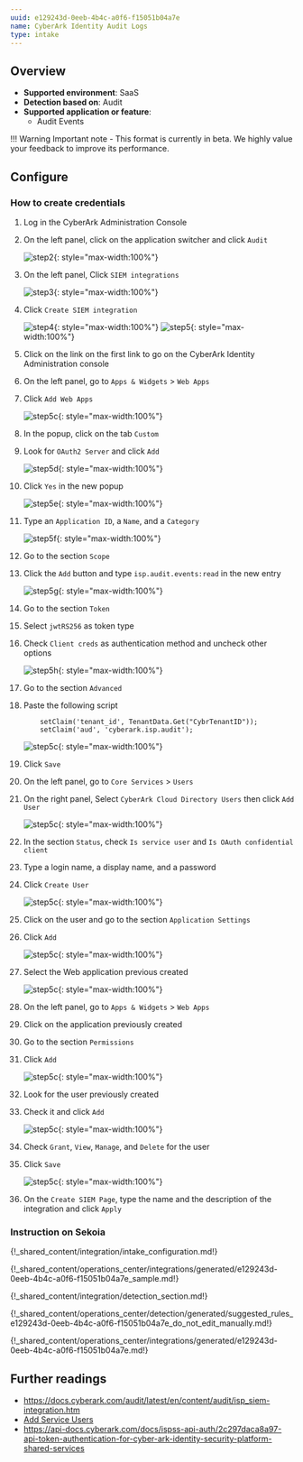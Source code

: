 ```yaml
---
uuid: e129243d-0eeb-4b4c-a0f6-f15051b04a7e
name: CyberArk Identity Audit Logs
type: intake
---
```


## Overview

- **Supported environment**: SaaS
- **Detection based on**: Audit
- **Supported application or feature**:
    - Audit Events

!!! Warning
    Important note - This format is currently in beta. We highly value your feedback to improve its performance.

## Configure

### How to create credentials

1. Log in the CyberArk Administration Console
2. On the left panel, click on the application switcher and click `Audit`


    ![step2](/assets/operation_center/integration_catalog/cloud_and_saas/cyberark_audit/Step02.png){: style="max-width:100%"}


3. On the left panel, Click `SIEM integrations`


    ![step3](/assets/operation_center/integration_catalog/cloud_and_saas/cyberark_audit/Step03.png){: style="max-width:100%"}


4. Click `Create SIEM integration`


    ![step4](/assets/operation_center/integration_catalog/cloud_and_saas/cyberark_audit/Step04.png){: style="max-width:100%"}
    ![step5](/assets/operation_center/integration_catalog/cloud_and_saas/cyberark_audit/Step05.png){: style="max-width:100%"}

5. Click on the link on the first link to go on the CyberArk Identity Administration console
6. On the left panel, go to `Apps & Widgets` > `Web Apps`
7. Click `Add Web Apps`

    ![step5c](/assets/operation_center/integration_catalog/cloud_and_saas/cyberark_audit/Step05c.png){: style="max-width:100%"}

8. In the popup, click on the tab `Custom`
9. Look for `OAuth2 Server` and click `Add`

    ![step5d](/assets/operation_center/integration_catalog/cloud_and_saas/cyberark_audit/Step05d.png){: style="max-width:100%"}
   
10. Click `Yes` in the new popup

    ![step5e](/assets/operation_center/integration_catalog/cloud_and_saas/cyberark_audit/Step05e.png){: style="max-width:100%"}
   
11. Type an `Application ID`, a `Name`, and a `Category`

    ![step5f](/assets/operation_center/integration_catalog/cloud_and_saas/cyberark_audit/Step05f.png){: style="max-width:100%"}
   
12. Go to the section `Scope`
13. Click the `Add` button and type `isp.audit.events:read` in the new entry

    ![step5g](/assets/operation_center/integration_catalog/cloud_and_saas/cyberark_audit/Step05g.png){: style="max-width:100%"}
   
14. Go to the section `Token`
15. Select `jwtRS256` as token type
16. Check `Client creds` as authentication method and uncheck other options

    ![step5h](/assets/operation_center/integration_catalog/cloud_and_saas/cyberark_audit/Step05h.png){: style="max-width:100%"}
   
17. Go to the section `Advanced`
18. Paste the following script
    ```
        setClaim('tenant_id', TenantData.Get("CybrTenantID"));
        setClaim('aud', 'cyberark.isp.audit');
    ```

    ![step5c](/assets/operation_center/integration_catalog/cloud_and_saas/cyberark_audit/Step05i.png){: style="max-width:100%"}
   
19. Click `Save`
20. On the left panel, go to `Core Services` > `Users`
21. On the right panel, Select `CyberArk Cloud Directory Users` then click `Add User`

    ![step5c](/assets/operation_center/integration_catalog/cloud_and_saas/cyberark_audit/Step05j.png){: style="max-width:100%"}
   
22. In the section `Status`, check `Is service user` and `Is OAuth confidential client`
23. Type a login name, a display name, and a password
24. Click `Create User`

    ![step5c](/assets/operation_center/integration_catalog/cloud_and_saas/cyberark_audit/Step05k.png){: style="max-width:100%"}
   
25. Click on the user and go to the section `Application Settings`
26. Click `Add`

    ![step5c](/assets/operation_center/integration_catalog/cloud_and_saas/cyberark_audit/Step5l.png){: style="max-width:100%"}
   
27. Select the Web application previous created

    ![step5c](/assets/operation_center/integration_catalog/cloud_and_saas/cyberark_audit/Step05m.png){: style="max-width:100%"}
   
28. On the left panel, go to `Apps & Widgets` > `Web Apps`
29. Click on the application previously created
30. Go to the section `Permissions`
31. Click `Add`

    ![step5c](/assets/operation_center/integration_catalog/cloud_and_saas/cyberark_audit/Step05n.png){: style="max-width:100%"}
   
32. Look for the user previously created
33. Check it and click `Add`

    ![step5c](/assets/operation_center/integration_catalog/cloud_and_saas/cyberark_audit/Step05p.png){: style="max-width:100%"}
   
34. Check `Grant`, `View`, `Manage`, and `Delete` for the user
35. Click `Save`

    ![step5c](/assets/operation_center/integration_catalog/cloud_and_saas/cyberark_audit/Step05o.png){: style="max-width:100%"}
   
36. On the `Create SIEM Page`, type the name and the description of the integration and click `Apply`

### Instruction on Sekoia

{!_shared_content/integration/intake_configuration.md!}

{!_shared_content/operations_center/integrations/generated/e129243d-0eeb-4b4c-a0f6-f15051b04a7e_sample.md!}

{!_shared_content/integration/detection_section.md!}

{!_shared_content/operations_center/detection/generated/suggested_rules_e129243d-0eeb-4b4c-a0f6-f15051b04a7e_do_not_edit_manually.md!}

{!_shared_content/operations_center/integrations/generated/e129243d-0eeb-4b4c-a0f6-f15051b04a7e.md!}

## Further readings

- https://docs.cyberark.com/audit/latest/en/content/audit/isp_siem-integration.htm
- [Add Service Users](https://docs.cyberark.com/identity-administration/latest/en/content/ispss/ispss-add-service-user.htm)
- https://api-docs.cyberark.com/docs/ispss-api-auth/2c297daca8a97-api-token-authentication-for-cyber-ark-identity-security-platform-shared-services